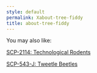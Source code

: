 ```yaml
---
style: default
permalink: Xabout-tree-fiddy
title: about-tree-fiddy
---
```

You may also like:

[SCP-2114: Technological Rodents](http://scp-wiki.net/scp-2114)

[SCP-543-J: Tweetle Beetles](http://scp-wiki.net/scp-543-j)
